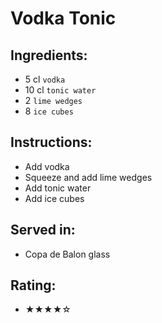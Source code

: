 # Vodka Tonic

## Ingredients:
- 5 cl `vodka`
- 10 cl `tonic water`
- 2 `lime wedges`
- 8 `ice cubes`

## Instructions:
- Add vodka
- Squeeze and add lime wedges
- Add tonic water
- Add ice cubes

## Served in:
- Copa de Balon glass

## Rating:
- ★★★★☆